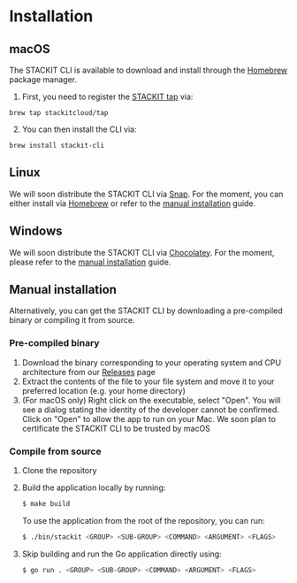 # Installation

## macOS

The STACKIT CLI is available to download and install through the [Homebrew](https://brew.sh/) package manager.

1. First, you need to register the [STACKIT tap](https://github.com/stackitcloud/homebrew-tap) via:

```shell
brew tap stackitcloud/tap
```

2. You can then install the CLI via:

```shell
brew install stackit-cli
```

## Linux

We will soon distribute the STACKIT CLI via [Snap](https://snapcraft.io/). For the moment, you can either install via [Homebrew](https://brew.sh/) or refer to the [manual installation](#manual-installation) guide.

## Windows

We will soon distribute the STACKIT CLI via [Chocolatey](https://chocolatey.org/). For the moment, please refer to the [manual installation](#manual-installation) guide.

## Manual installation

Alternatively, you can get the STACKIT CLI by downloading a pre-compiled binary or compiling it from source.

### Pre-compiled binary

1. Download the binary corresponding to your operating system and CPU architecture from our [Releases](https://github.com/stackitcloud/stackit-cli/releases) page
2. Extract the contents of the file to your file system and move it to your preferred location (e.g. your home directory)
3. (For macOS only) Right click on the executable, select "Open". You will see a dialog stating the identity of the developer cannot be confirmed. Click on "Open" to allow the app to run on your Mac. We soon plan to certificate the STACKIT CLI to be trusted by macOS

### Compile from source

1. Clone the repository
2. Build the application locally by running:

   ```bash
   $ make build
   ```

   To use the application from the root of the repository, you can run:

   ```bash
   $ ./bin/stackit <GROUP> <SUB-GROUP> <COMMAND> <ARGUMENT> <FLAGS>
   ```

3. Skip building and run the Go application directly using:

   ```bash
   $ go run . <GROUP> <SUB-GROUP> <COMMAND> <ARGUMENT> <FLAGS>
   ```
